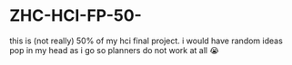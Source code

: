 # ZHC-HCI-FP-50-
this is (not really) 50% of my hci final project. i would have random ideas pop in my head as i go so planners do not work at all :sob:
